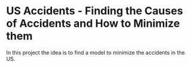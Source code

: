 # US Accidents - Finding the Causes of Accidents and How to Minimize them

In this project the idea is to find a model to minimize the accidents in the US. 